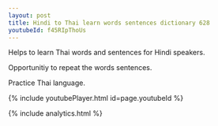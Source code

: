 ```yaml
---
layout: post
title: Hindi to Thai learn words sentences dictionary 628 
youtubeId: f45RIpThoUs
---
```

 
 
Helps to learn Thai words and sentences for Hindi speakers.

Opportunitiy to repeat the words sentences. 

Practice Thai language. 
 
{% include youtubePlayer.html id=page.youtubeId %}
 
 
{% include analytics.html %}